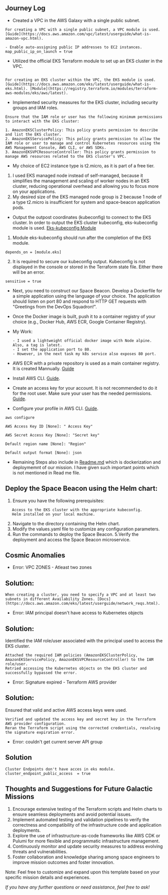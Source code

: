 
## Journey Log


* Created a VPC in the AWS Galaxy with a single public subnet.

```
For creating a VPC with a single public subnet, a VPC module is used. [Guide](https://docs.aws.amazon.com/vpc/latest/userguide/what-is-amazon-vpc.html).

- Enable auto-assigning public IP addresses to EC2 instances.
map_public_ip_on_launch = true
```

* Utilized the official EKS Terraform module to set up an EKS cluster in the VPC.

```

For creating an EKS cluster within the VPC, the EKS module is used. [Guide](https://docs.aws.amazon.com/eks/latest/userguide/what-is-eks.html). [Module](https://registry.terraform.io/modules/terraform-aws-modules/eks/aws/latest).
```
* Implemented security measures for the EKS cluster, including security groups and IAM roles.
```
Ensure that the IAM role or user has the following minimum permissions to interact with the EKS cluster:

1. AmazonEKSClusterPolicy: This policy grants permission to describe and list the EKS cluster.
2. AmazonEKSServicePolicy: This policy grants permission to allow the IAM role or user to manage and control Kubernetes resources using the AWS Management Console, AWS CLI, or AWS SDKs.
3. AmazonEKSVPCResourceController: This policy grants permission to manage AWS resources related to the EKS cluster's VPC.
```
* My choice of EC2 instance type is t2.micro, as it is part of a free tier. 

1. I used EKS managed node instead of self-managed, because it simplifies the management and scaling of worker nodes in an EKS cluster, reducing operational overhead and allowing you to focus more on your applications.
2. My desired size of the EKS managed node group is 2 because 1 node of a type t2.micro is insufficient for system and space-beacon application pods.

* Output the outpost coordinates (kubeconfig) to connect to the EKS cluster.  In order to output the EKS cluster kubeconfig, eks-kubeconfig module is used. [Eks-kubeconfig Module](https://registry.terraform.io/modules/hyperbadger/eks-kubeconfig/aws/latest) 

 
 1. Module eks-kubeconfig should run after the completion of the EKS module.

```
depends_on = [module.eks]
```

2. It is required to secure our kubeconfig output. Kubeconfig is not displayed in the console or stored in the Terraform state file. Either there will be an error.

```
sensitive = true
```
* Next, you need to construct our Space Beacon. Develop a Dockerfile for a simple application using the language of your choice. The application should listen on port 80 and respond to HTTP GET requests with "Greetings from the DevOps Squadron!".

* Once the Docker image is built, push it to a container registry of your choice (e.g., Docker Hub,
  AWS ECR, Google Container Registry).

* My Work:
  ```
  - I used a lightweight official docker image with Node alpine. Also, a tag is latest.
  - I set the application port to 80. 
  - However, in the next task my k8s service also exposes 80 port.   
  ```
  
* AWS ECR with a private repository is used as a main container registry. It is created Mannually. [Guide](https://docs.aws.amazon.com/AmazonECR/latest/userguide/repository-create.html)

* Install AWS CLI. [Guide](https://docs.aws.amazon.com/cli/latest/userguide/getting-started-install.html).

* Create an access key for your account. It is not recommended to do it for the root user. Make sure your user has the needed permissions. [Guide](https://developer.hashicorp.com/terraform/tutorials/aws-get-started/aws-build).


* Configure your profile in AWS CLI. [Guide](https://docs.aws.amazon.com/cli/latest/userguide/cli-configure-files.html).

```
aws configure

AWS Access Key ID [None]: " Access Key"

AWS Secret Access Key [None]: "Secret key"

Default region name [None]: "Region"

Default output format [None]: json
```

* Remaining Steps also include in [Readme.md](Readme.md) which is dockerization and deploymemnt of our mission. I have given such important points which is not mentioned in Read me file.


## Deploy the Space Beacon using the Helm chart:

1. Ensure you have the following prerequisites:
```
   Access to the EKS cluster with the appropriate kubeconfig.
   Helm installed on your local machine.
```
2. Navigate to the directory containing the Helm chart.
3. Modify the values.yaml file to customize any configuration parameters.
4. Run the commands to deploy the Space Beacon.
5.Verify the deployment and access the Space Beacon microservice.


## Cosmic Anomalies

* Error: VPC ZONES - Atleast two zones

## Solution:
```
When creating a cluster, you need to specify a VPC and at least two subnets in different Availability Zones. [Docs](https://docs.aws.amazon.com/eks/latest/userguide/network_reqs.html).
```

* Error: IAM principal doesn't have access to Kubernetes objects

## Solution:

Identified the IAM role/user associated with the principal used to access the EKS cluster.
```
Attached the required IAM policies (AmazonEKSClusterPolicy, AmazonEKSServicePolicy, AmazonEKSVPCResourceController) to the IAM role/user.
Retried accessing the Kubernetes objects on the EKS cluster and successfully bypassed the error.
```



* Error: Signature expired - Terraform AWS provider

## Solution:

Ensured that valid and active AWS access keys were used.
```
Verified and updated the access key and secret key in the Terraform AWS provider configuration.
Reran the Terraform script using the corrected credentials, resolving the signature expiration error.
```

* Error: couldn't get current server API group

## Solution

```
Cluster Endpoints don't have acces in eks module.
cluster_endpoint_public_access  = true 
```

## Thoughts and Suggestions for Future Galactic Missions

1. Encourage extensive testing of the Terraform scripts and Helm charts to ensure seamless deployments and avoid potential issues.
2. Implement automated testing and validation pipelines to verify the correctness and compatibility of the infrastructure code and application deployments.
3. Explore the use of infrastructure-as-code frameworks like AWS CDK or Pulumi for more flexible and programmatic infrastructure management.
4. Continuously monitor and update security measures to address evolving threats and vulnerabilities.
5. Foster collaboration and knowledge sharing among space engineers to improve mission outcomes and foster innovation.
 
 Note: Feel free to customize and expand upon this template based on your specific mission details and experiences.

*If you have any further questions or need assistance, feel free to ask!*
